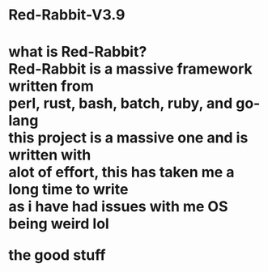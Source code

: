 # Red-Rabbit-V3.9

<h1>what is Red-Rabbit?
  
<br>
Red-Rabbit is a massive framework written from<br>
  perl, rust, bash, batch, ruby, and go-lang <br>
  this project is a massive one and is written with <br>
  alot of effort, this has taken me a long time to write<br>
as i have had issues with me OS being weird lol
  
  the good stuff 
  
  
